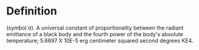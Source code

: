 # Definition

(symbol σ). A universal constant of proportionality between the radiant
emittance of a black body and the fourth power of the body's absolute
temperature; 5.6697 X 10E-5 erg centimeter squared second degrees KE4.
